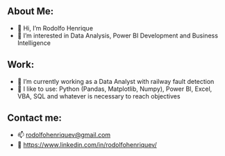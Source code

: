 ## About Me: 
- 👋 Hi, I’m Rodolfo Henrique 
- 👀 I’m interested in Data Analysis, Power BI Development and Business Intelligence 

## Work:
- :briefcase: I’m currently working as a Data Analyst with railway fault detection
- 💞️ I like to use: Python (Pandas, Matplotlib, Numpy), Power BI, Excel, VBA, SQL and whatever is necessary to reach objectives

## Contact me: 
- 📫 rodolfohenriquev@gmail.com 
- :scroll: https://www.linkedin.com/in/rodolfohenriquev/




<!---
rickhtv/rickhtv is a ✨ special ✨ repository because its `README.md` (this file) appears on your GitHub profile.
You can click the Preview link to take a look at your changes.
--->
